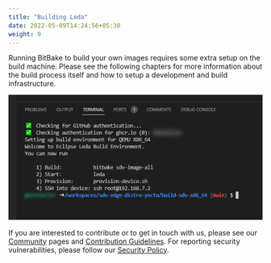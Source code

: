 ```yaml
---
title: "Building Leda"
date: 2022-05-09T14:24:56+05:30
weight: 9
---
```


Running BitBake to build your own images requires some extra setup on the build machine. Please see the following chapters for more information about the build process itself and how to setup a development and build infrastructure.

![Build Shell](build-terminal.png)

If you are interested to contribute or to get in touch with us, please see our [Community](/leda/docs/project-info/community/) pages and [Contribution Guidelines](/leda/docs/project-info/contribution-guidelines/).
For reporting security vulnerabilities, please follow our [Security Policy](/leda/docs/project-info/security/).
